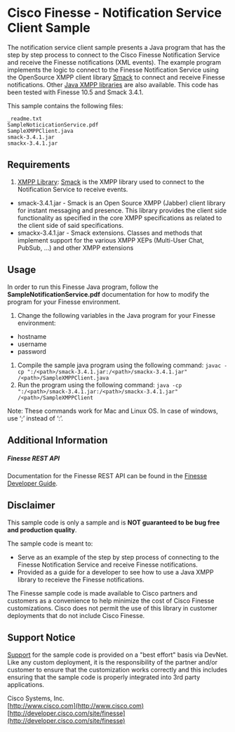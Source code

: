 # Cisco Finesse - Notification Service Client Sample
The notification service client sample presents a Java program that has the step by step process to connect to the Cisco Finesse Notification Service and receive the Finesse notifications (XML events). The example program implements the logic to connect to the Finesse Notification Service using the OpenSource XMPP client library [Smack](https://www.igniterealtime.org/projects/smack/) to connect and receive Finesse notifications. Other [Java XMPP libraries](http://xmpp.org/software/libraries.html) are also available. This code has been tested with Finesse 10.5 and Smack 3.4.1.

This sample contains the following files:

    _readme.txt
    SampleNoticicationService.pdf
    SampleXMPPClient.java
    smack-3.4.1.jar
    smackx-3.4.1.jar

## Requirements
1. [XMPP Library](http://xmpp.org/software/libraries.html): [Smack](https://www.igniterealtime.org/projects/smack/) is the XMPP library used to connect to the Notification Service to receive events.

 * smack-3.4.1.jar - Smack is an Open Source XMPP (Jabber) client library for 
instant messaging and presence. This library provides the client side functionality 
as specified in the core XMPP specifications as related to the client side of 
said specifications.
 * smackx-3.4.1.jar - Smack extensions. Classes and methods that implement support 
for the various XMPP XEPs (Multi-User Chat, PubSub, …) and other XMPP extensions

## Usage
In order to run this Finesse Java program, follow the **SampleNotificationService.pdf** documentation for how to modify the program for your Finesse environment.

1. Change the following variables in the Java program for your Finesse environment:
 * hostname * username
 * password1. Compile the sample java program using the following command:`javac -cp ":/<path>/smack-3.4.1.jar:/<path>/smackx-3.4.1.jar" /<path>/SampleXMPPClient.java`1. Run the program using the following command:`java -cp ":/<path>/smack-3.4.1.jar:/<path>/smackx-3.4.1.jar" /<path>/SampleXMPPClient`Note: These commands work for Mac and Linux OS. In case of windows, use ‘;’ instead of ‘:’.

## Additional Information
##### Finesse REST API
Documentation for the Finesse REST API can be found in the [Finesse Developer Guide](https://developer.cisco.com/site/finesse/docs/#rest-api-dev-guide).

## Disclaimer
This sample code is only a sample and is **NOT guaranteed to be bug free and production quality**.

The sample code is meant to:
- Serve as an example of the step by step process of connecting to the Finesse Notification Service and receive Finesse notifications.
- Provided as a guide for a developer to see how to use a Java XMPP library to receieve the Finesse notifications.

The Finesse sample code is made available to Cisco partners and customers as a convenience to help minimize the cost of Cisco Finesse customizations. Cisco does not permit the use of this library in customer deployments that do not include Cisco Finesse.

## Support Notice
[Support](http://developer.cisco.com/site/devnet/support) for the sample code is provided on a "best effort" basis via DevNet. Like any custom deployment, it is the responsibility of the partner and/or customer to ensure that the customization works correctly and this includes ensuring that the sample code is properly integrated into 3rd party applications.

Cisco Systems, Inc.<br>
[http://www.cisco.com](http://www.cisco.com)<br>
[http://developer.cisco.com/site/finesse](http://developer.cisco.com/site/finesse)